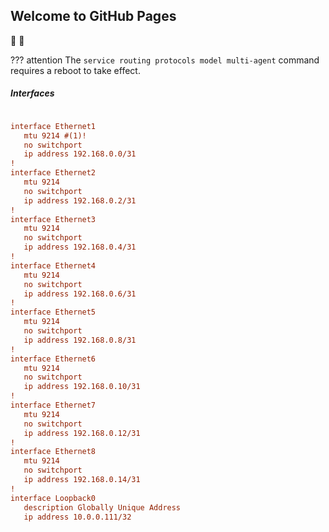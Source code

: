 ## Welcome to GitHub Pages

🥶 🥶

??? attention
    The `service routing protocols model multi-agent` command requires a reboot to take effect.

##### Interfaces
```ini

interface Ethernet1
   mtu 9214 #(1)!
   no switchport
   ip address 192.168.0.0/31
!
interface Ethernet2
   mtu 9214
   no switchport
   ip address 192.168.0.2/31
!
interface Ethernet3
   mtu 9214
   no switchport
   ip address 192.168.0.4/31
!
interface Ethernet4
   mtu 9214
   no switchport
   ip address 192.168.0.6/31
!
interface Ethernet5
   mtu 9214
   no switchport
   ip address 192.168.0.8/31
!
interface Ethernet6
   mtu 9214
   no switchport
   ip address 192.168.0.10/31
!
interface Ethernet7
   mtu 9214
   no switchport
   ip address 192.168.0.12/31
!
interface Ethernet8
   mtu 9214
   no switchport
   ip address 192.168.0.14/31
!
interface Loopback0
   description Globally Unique Address
   ip address 10.0.0.111/32
```
